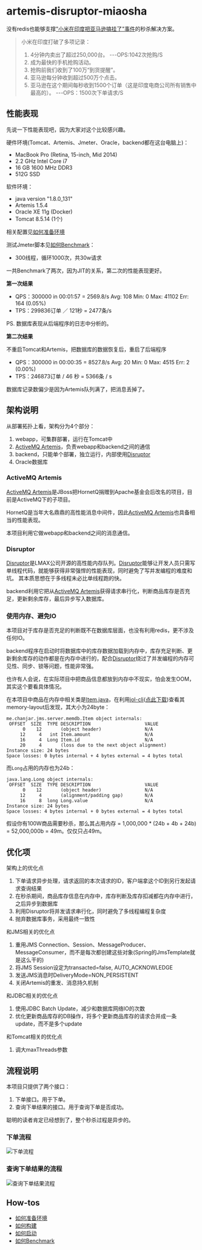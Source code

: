# artemis-disruptor-miaosha

没有redis也能够支撑["小米在印度把亚马逊搞挂了"事件](http://bbs.xiaomi.cn/t-13417592)的秒杀解决方案。

> 小米在印度打破了多项记录：
> 1. 4分钟内卖出了超过250,000台。 ---OPS:1042次抢购/S
> 1. 成为最快的手机抢购活动。
> 1. 抢购前我们收到了100万“到货提醒”。
> 1. 亚马逊每分钟收到超过500万个点击。
> 1. 亚马逊在这个期间每秒收到1500个订单（这是印度电商公司所有销售中最高的）。 ---OPS：1500次下单请求/S

## 性能表现

先说一下性能表现吧，因为大家对这个比较感兴趣。

硬件环境(Tomcat、Artemis、Jmeter、Oracle，backend都在这台电脑上)：

* MacBook Pro (Retina, 15-inch, Mid 2014)
* 2.2 GHz Intel Core i7
* 16 GB 1600 MHz DDR3
* 512G SSD

软件环境：

* java version "1.8.0_131"
* Artemis 1.5.4
* Oracle XE 11g (Docker)
* Tomcat 8.5.14 (1个)

相关配置见[如何准备环境](Environment.md)

测试Jmeter脚本见[如何Benchmark](Benchmark.md)：

* 300线程，循环1000次，共30w请求

一共Benchmark了两次，因为JIT的关系，第二次的性能表现更好。

**第一次结果**

* QPS：300000 in 00:01:57 = 2569.8/s Avg:   108 Min:     0 Max: 41102 Err:   164 (0.05%)
* TPS：299836订单 ／ 121秒 = 2477条/s

PS. 数据库表现从后端程序的日志中分析的。

**第二次结果**

不重启Tomcat和Artemis，把数据库的数据恢复后，重启了后端程序

* QPS：300000 in 00:00:35 = 8527.8/s Avg:    20 Min:     0 Max:  4515 Err:     2 (0.00%)
* TPS：246873订单 / 46 秒 = 5366条 / s

数据库记录数偏少是因为Artemis队列满了，把消息丢掉了。


## 架构说明

从部署拓扑上看，架构分为4个部分：

1. webapp，可集群部署，运行在Tomcat中
2. [ActiveMQ Artemis][Artemis]，负责webapp和backend之间的通信
3. backend，只能单个部署，独立运行，内部使用[Disruptor][Disruptor]
4. Oracle数据库

### ActiveMQ Artemis

[ActiveMQ Artemis][Artemis]是JBoss把HornetQ捐赠到Apache基金会后改名的项目，目前是ActiveMQ下的子项目。

HornetQ是当年大名鼎鼎的高性能消息中间件，因此[ActiveMQ Artemis][Artemis]也具备相当的性能表现。

本项目利用它做webapp和backend之间的消息通信。

### Disruptor

[Disruptor][Disruptor]是LMAX公司开源的高性能内存队列。[Disruptor][Disruptor]能够让开发人员只需写单线程代码，就能够获得非常强悍的性能表现，同时避免了写并发编程的难度和坑。
其本质思想在于多线程未必比单线程跑的快。

backend利用它把从[ActiveMQ Artemis][Artemis]获得请求串行化，判断商品库存是否充足，更新剩余库存，最后异步写入数据库。

### 使用内存、避免IO

本项目对于库存是否充足的判断既不在数据库层面，也没有利用redis，更不涉及任何IO。

backend程序在启动时将数据库中的库存数据加载到内存中，库存充足判断、更新剩余库存的动作都是在内存中进行的，配合[Disruptor][Disruptor]绕过了并发编程的内存可见性、同步、锁等问题，性能非常强。

也许有人会说，在实际项目中把商品信息都放到内存中不现实，怕会发生OOM，其实这个要看具体情况。

在本项目中商品在内存中相关类是[Item.java][Item]，在利用[jol-cli][jol-cli]([点此下载][jol-cli-dl])查看其memory-layout后发现，其大小为24byte：

```
me.chanjar.jms.server.memdb.Item object internals:
 OFFSET  SIZE  TYPE DESCRIPTION                    VALUE
      0    12       (object header)                N/A
     12     4   int Item.amount                    N/A
     16     4  Long Item.id                        N/A
     20     4       (loss due to the next object alignment)
Instance size: 24 bytes
Space losses: 0 bytes internal + 4 bytes external = 4 bytes total
```

而``Long``占用的内存也为24b：

```
java.lang.Long object internals:
 OFFSET  SIZE  TYPE DESCRIPTION                    VALUE
      0    12       (object header)                N/A
     12     4       (alignment/padding gap)        N/A
     16     8  long Long.value                     N/A
Instance size: 24 bytes
Space losses: 4 bytes internal + 0 bytes external = 4 bytes total
```

假设你有100W商品需要秒杀，那么其占用内存 = 1,000,000 * (24b + 4b + 24b) = 52,000,000b = 49m。仅仅只占49m。


## 优化项

架构上的优化点

1. 下单请求异步处理，请求返回的本次请求的ID，客户端拿这个ID到另行发起请求查询结果
1. 在秒杀期间，商品库存信息在内存中，库存判断及库存扣减都在内存中进行，之后异步到数据库
1. 利用Disruptor将并发请求串行化，同时避免了多线程编程复杂度
1. 抛弃数据库事务，采用最终一致性

和JMS相关的优化点

1. 重用JMS Connection、Session、MessageProducer、MessageConsumer，而不是每次都创建这些对象(Spring的JmsTemplate就是这么干的)
1. 将JMS Session设定为transacted=false, AUTO_ACKNOWLEDGE
1. 发送JMS消息时DeliveryMode=NON_PERSISTENT
1. 关闭Artemis的重发、消息持久机制

和JDBC相关的优化点

1. 使用JDBC Batch Update，减少和数据库网络IO的次数
1. 优化更新商品库存的DB操作，将多个更新商品库存的请求合并成一条update，而不是多个update

和Tomcat相关的优化点

1. 调大maxThreads参数

## 流程说明

本项目只提供了两个接口：

1. 下单接口。用于下单。
2. 查询下单结果的接口。用于查询下单是否成功。

聪明的读者肯定已经想到了，整个秒杀过程是异步的。

### 下单流程

![下单流程](design/UML/流程图-下单.png)

### 查询下单结果的流程

![查询下单结果流程](design/UML/流程图-查询下单结果.png)  


## How-tos

* [如何准备环境](Environment.md)
* [如何构建](Build.md)
* [如何启动](Run.md)
* [如何Benchmark](Benchmark.md)


 [Artemis]: http://activemq.apache.org/artemis/
 [Disruptor]: https://lmax-exchange.github.io/disruptor/
 [Item]: jms-server/src/main/java/me/chanjar/jms/server/memdb/Item.java
 [jol-cli]: http://openjdk.java.net/projects/code-tools/jol/
 [jol-cli-dl]: http://central.maven.org/maven2/org/openjdk/jol/jol-cli/0.8/jol-cli-0.8-full.jar
